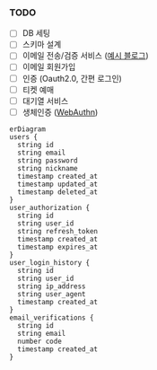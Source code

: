 ### TODO
- [ ] DB 세팅
- [ ] 스키마 설계
- [ ] 이메일 전송/검증 서비스 ([예시 블로그](https://velog.io/@nickygod/%EC%9D%B4%EB%A9%94%EC%9D%BC-%EC%9D%B8%EC%A6%9D-%EA%B5%AC%ED%98%84%ED%95%98%EA%B8%B0))
- [ ] 이메일 회원가입
- [ ] 인증 (Oauth2.0, 간편 로그인)
- [ ] 티켓 예매
- [ ] 대기열 서비스
- [ ] 생체인증 ([WebAuthn](https://developers.google.com/codelabs/webauthn-reauth?hl=ko#0))

```mermaid
erDiagram
users {
  string id
  string email
  string password
  string nickname
  timestamp created_at
  timestamp updated_at
  timestamp deleted_at
}
user_authorization {
  string id
  string user_id
  string refresh_token
  timestamp created_at
  timestamp expires_at
}
user_login_history {
  string id
  string user_id
  string ip_address
  string user_agent
  timestamp created_at
}
email_verifications {
  string id
  string email
  number code
  timestamp created_at
}
```
